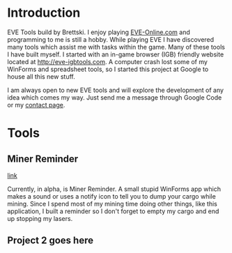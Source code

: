 # Introduction #

EVE Tools build by Brettski.  I enjoy playing [EVE-Online.com](https://secure.eve-online.com/ft/?aid=102929) and programming to me is still a hobby.  While playing EVE I have discovered many tools which assist me with tasks within the game.  Many of these tools I have built myself.  I started with an in-game browser (IGB) friendly website located at http://eve-igbtools.com.  A computer crash lost some of my WinForms and spreadsheet tools, so I started this project at Google to house all this new stuff.

I am always open to new EVE tools and will explore the development of any idea which comes my way.  Just send me a message through Google Code or my [contact page](http://eve-igbtools.com/contactme.aspx).

# Tools #

## Miner Reminder ##
[link](MinerReminderPage.md)

Currently, in alpha, is Miner Reminder.  A small stupid WinForms app which makes a sound or uses a notify icon to tell you to dump your cargo while mining.
Since I spend most of my mining time doing other things, like this application, I built a reminder so I don't forget to empty my cargo and end up stopping my lasers.

## Project 2 goes here ##